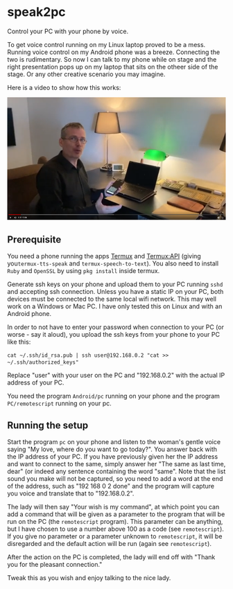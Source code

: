 # speak2pc

Control your PC with your phone by voice.

To get voice control running on my Linux laptop proved to be a mess. Running
voice control on my Android phone was a breeze. Connecting the two is
rudimentary. So now I can talk to my phone while on stage and the right
presentation pops up on my laptop that sits on the otheer side of the stage.
Or any other creative scenario you may imagine.

Here is a video to show how this works:

[![Shepherd Harvest Design Sprint](/img/speak2pc.png)](https://youtu.be/XNkNfWF5Uk0 "Speak2PC")

## Prerequisite

You need a phone running the apps
[Termux](https://play.google.com/store/apps/details?id=com.termux&hl=en) and
[Termux:API](https://play.google.com/store/apps/details?id=com.termux.api&hl=en)
(giving you`termux-tts-speak` and `termux-speech-to-text`). You also need to
install `Ruby` and `OpenSSL` by using `pkg install` inside termux.

Generate ssh keys on your phone and upload them to your PC running `sshd`
and accepting ssh connection. Unless you have a static IP on your PC, both
devices must be connected to the same local wifi network. This may well work
on a Windows or Mac PC. I have only tested this on Linux and with an Android
phone.

In order to not have to enter your password when connection to your PC (or
worse - say it aloud), you upload the ssh keys from your phone to your PC like
this:

```
cat ~/.ssh/id_rsa.pub | ssh user@192.168.0.2 "cat >> ~/.ssh/authorized_keys"
```
Replace "user" with your user on the PC and "192.168.0.2" with the actual IP
address of your PC.

You need the program `Android/pc` running on your phone and the program
`PC/remotescript` running on your pc.

## Running the setup

Start the program `pc` on your phone and listen to the woman's gentle voice
saying "My love, where do you want to go today?". You answer back with the IP
address of your PC. If you have previously given her the IP address and want
to connect to the same, simply answer her "The same as last time, dear" (or
indeed any sentence containing the word "same". Note that the list sound you
make will not be captured, so you need to add a word at the end of the
address, such as "192 168 0 2 done" and the program will capture you voice and
translate that to "192.168.0.2".

The lady will then say "Your wish is my command", at which point you can add a
command that will be given as a parameter to the program that will be run on
the PC (the `remotescript` program). This parameter can be anything, but I
have chosen to use a number above 100 as a code (see `remotescript`). If you
give no parameter or a parameter unknown to `remotescript`, it will be
disregarded and the default action will be run (again see `remotescript`).

After the action on the PC is completed, the lady will end off with "Thank you
for the pleasant connection."

Tweak this as you wish and enjoy talking to the nice lady.
